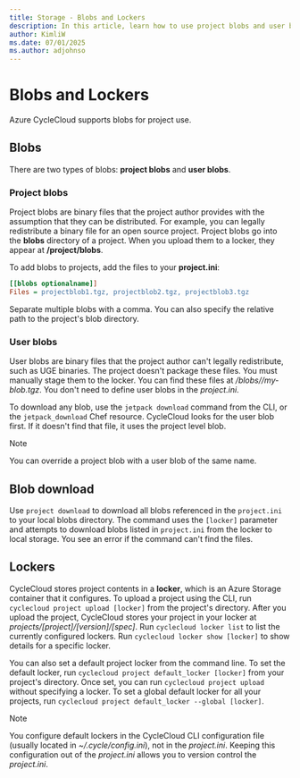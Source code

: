 ```yaml
---
title: Storage - Blobs and Lockers
description: In this article, learn how to use project blobs and user blobs for storage within Azure CycleCloud. Also learn about blob downloading and lockers.
author: KimliW
ms.date: 07/01/2025
ms.author: adjohnso
---
```


# Blobs and Lockers

Azure CycleCloud supports blobs for project use.

## Blobs

There are two types of blobs: **project blobs** and **user blobs**.

### Project blobs

Project blobs are binary files that the project author provides with the assumption that they can be distributed. For example, you can legally redistribute a binary file for an open source project. Project blobs go into the **blobs** directory of a project. When you upload them to a locker, they appear at **/project/blobs**.

To add blobs to projects, add the files to your **project.ini**:

``` ini
[[blobs optionalname]]
Files = projectblob1.tgz, projectblob2.tgz, projectblob3.tgz
```

Separate multiple blobs with a comma. You can also specify the relative path to the project's blob directory.

### User blobs

User blobs are binary files that the project author can't legally redistribute, such as UGE binaries. The project doesn't package these files. You must manually stage them to the locker. You can find these files at _/blobs//my-blob.tgz_. You don't need to define user blobs in the _project.ini_.

To download any blob, use the `jetpack download` command from the CLI, or the `jetpack_download` Chef resource. CycleCloud looks for the user blob first. If it doesn't find that file, it uses the project level blob.

> [!NOTE]
> You can override a project blob with a user blob of the same name.

## Blob download

Use `project download` to download all blobs referenced in the `project.ini` to your local blobs directory. The command uses the `[locker]` parameter and attempts to download blobs listed in `project.ini` from the locker to local storage. You see an error if the command can't find the files.

## Lockers

CycleCloud stores project contents in a **locker**, which is an Azure Storage container that it configures. To upload a project using the CLI, run `cyclecloud project upload [locker]` from the project's directory. After you upload the project, CycleCloud stores your project in your locker at *projects/[project]/[version]/[spec]*. Run `cyclecloud locker list` to list the currently configured lockers. Run `cyclecloud locker show [locker]` to show details for a specific locker.

You can also set a default project locker from the command line. To set the default locker, run `cyclecloud project default_locker [locker]` from your project's directory. Once set, you can run `cyclecloud project upload` without specifying a locker. To set a global default locker for all your projects, run `cyclecloud project default_locker --global [locker]`.

> [!NOTE]
> You configure default lockers in the CycleCloud CLI configuration file (usually located in _~/.cycle/config.ini_), not in the _project.ini_. Keeping this configuration out of the _project.ini_ allows you to version control the _project.ini_.
